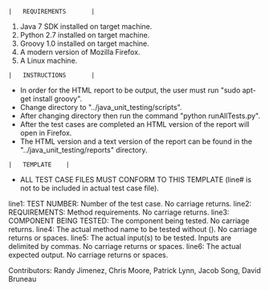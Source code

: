  ~~~~~~~~~~~~~~~~~~~~~~~~~~
|	REQUIREMENTS	   |
 ~~~~~~~~~~~~~~~~~~~~~~~~~~
1. Java 7 SDK installed on target machine.
2. Python 2.7 installed on target machine.
3. Groovy 1.0 installed on target machine.
4. A modern version of Mozilla Firefox.
5. A Linux machine.


 ~~~~~~~~~~~~~~~~~~~~~~~~~~
|	INSTRUCTIONS	   |
 ~~~~~~~~~~~~~~~~~~~~~~~~~~
- In order for the HTML report to be output, the user must run "sudo apt-get install groovy".
- Change directory to "../java_unit_testing/scripts".
- After changing directory then run the command "python runAllTests.py".
- After the test cases are completed an HTML version of the report will open in Firefox.
- The HTML version and a text version of the report can be found in the "../java_unit_testing/reports" directory.


 ~~~~~~~~~~~~~~~~~~~~~~~
|	TEMPLATE	|
 ~~~~~~~~~~~~~~~~~~~~~~~
- ALL TEST CASE FILES MUST CONFORM TO THIS TEMPLATE (line# is not to be included in actual test case file).

line1: TEST NUMBER: Number of the test case. No carriage returns.
line2: REQUIREMENTS: Method requirements. No carriage returns.
line3: COMPONENT BEING TESTED: The component being tested. No carriage returns.
line4: The actual method name to be tested without (). No carriage returns or spaces.
line5: The actual input(s) to be tested. Inputs are delimited by commas. No carriage returns or spaces.
line6: The actual expected output. No carriage returns or spaces.

Contributors: Randy Jimenez, Chris Moore, Patrick Lynn, Jacob Song, David Bruneau

